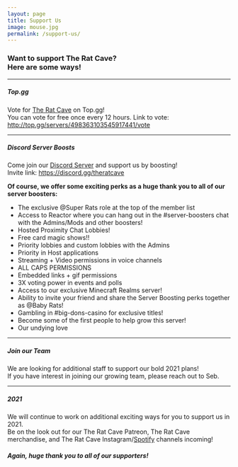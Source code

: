 ```yaml
---
layout: page
title: Support Us
image: mouse.jpg
permalink: /support-us/
---
```


### Want to support The Rat Cave? <br>Here are some ways! ###  


***  

##### Top.gg #####  

Vote for [The Rat Cave] on Top.gg!  
You can vote for free once every 12 hours.
Link to vote: <http://top.gg/servers/498363103545917441/vote>

[The Rat Cave]: http://top.gg/servers/498363103545917441/vote  

***

##### Discord Server Boosts #####  

Come join our [Discord Server] and support us by boosting!  
Invite link: <https://discord.gg/theratcave>  

**Of course, we offer some exciting perks as a huge thank you to all of our server boosters:**  
-  The exclusive @Super Rats role at the top of the member list
-  Access to Reactor where you can hang out in the #server-boosters chat with the Admins/Mods and other boosters!
-  Hosted Proximity Chat Lobbies!
-  Free card magic shows!!
-  Priority lobbies and custom lobbies with the Admins
-  Priority in Host applications 
-  Streaming + Video permissions in voice channels
-  ALL CAPS PERMISSIONS
-  Embedded links + gif permissions
-  3X voting power in events and polls
-  Access to our exclusive Minecraft Realms server!
-  Ability to invite your friend and share the Server Boosting perks together as @Baby Rats!
-  Gambling in #big-dons-casino for exclusive titles!
-  Become some of the first people to help grow this server!
-  Our undying love

[Discord Server]: https://discord.gg/theratcave

***  

##### Join our Team #####  

We are looking for additional staff to support our bold 2021 plans!  
If you have interest in joining our growing team, please reach out to Seb.  

***  

##### 2021 #####  

We will continue to work on additional exciting ways for you to support us in 2021.  
Be on the look out for our The Rat Cave Patreon, The Rat Cave merchandise, and The Rat Cave Instagram/[Spotify] channels incoming!  

[Spotify]: https://open.spotify.com/user/j0w6hqs23lpasaed9lhdy30m7

##### Again, huge thank you to all of our supporters! #####  



